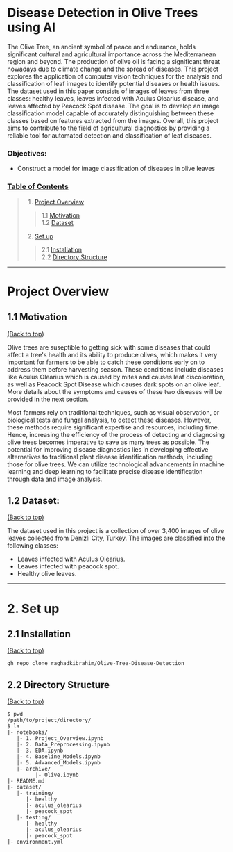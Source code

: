 

# Disease Detection in Olive Trees using AI
The Olive Tree, an ancient symbol of peace and endurance, holds significant cultural and agricultural importance across the Mediterranean region and beyond. The production of olive oil is facing a significant threat nowadays due to climate change and the spread of diseases. This project explores the application of computer vision techniques for the analysis and classification of leaf images to identify potential diseases or health issues. The dataset used in this paper consists of images of leaves from three classes: healthy leaves, leaves infected with Aculus Olearius disease, and leaves affected by Peacock Spot disease. The goal is to develop an image classification model capable of accurately distinguishing between these classes based on features extracted from the images. Overall, this project aims to contribute to the field of agricultural diagnostics by providing a reliable tool for automated detection and classification of leaf diseases.

### Objectives:
- Construct a model for image classification of diseases in olive leaves

### [Table of Contents](#table-of-contents)
> 1. [Project Overview](#1)
> > 1.1 [Motivation](#1.1)  
> > 1.2 [Dataset](#1.2)
> 
> 2. [Set up](#2)
> > 2.1 [Installation](#2.1)  
> > 2.2 [Directory Structure](#2.2)
> 
<hr>

<a id='1'></a>
# Project Overview  

<a id='1.1'></a>
## 1.1 Motivation
[(Back to top)](#table-of-contents)

Olive trees are suseptible to getting sick with some diseases that could affect a tree's health and its ability to produce olives, which makes it very important for farmers to be able to catch these conditions early on to address them before harvesting season.  These conditions include diseases like Aculus Olearius which is caused by mites and causes leaf discoloration, as well as Peacock Spot Disease which causes dark spots on an olive leaf. More details about the symptoms and causes of these two diseases will be provided in the next section.

Most farmers rely on traditional techniques, such as visual observation, or biological tests and fungal analysis, to detect these diseases. However, these methods require significant expertise and resources, including time. Hence, increasing the efficiency of the process of detecting and diagnosing olive trees becomes imperative to save as many trees as possible. The potential for improving disease diagnostics lies in developing effective alternatives to traditional plant disease identification methods, including those for olive trees. We can utilize technological advancements in machine learning and deep learning to facilitate precise disease identification through data and image analysis.


<a id='1.2'></a>
## 1.2 Dataset:
[(Back to top)](#table-of-contents)

The dataset used in this project is a collection of over 3,400
images of olive leaves collected from Denizli City, Turkey.
The images are classified into the following classes:  

- Leaves infected with Aculus Olearius.
- Leaves infected with peacock spot.
- Healthy olive leaves.
<hr>

<a id='2'></a>
# 2. Set up

<a id='2.1'></a>
## 2.1 Installation
[(Back to top)](#table-of-contents)

```shell
gh repo clone raghadkibrahim/Olive-Tree-Disease-Detection
```

<a id='2.2'></a>
## 2.2 Directory Structure
[(Back to top)](#table-of-contents)

```
$ pwd
/path/to/project/directory/
$ ls
|- notebooks/
   |- 1. Project_Overview.ipynb
   |- 2. Data_Preprocessing.ipynb
   |- 3. EDA.ipynb
   |- 4. Baseline_Models.ipynb
   |- 5. Advanced_Models.ipynb
   |- archive/
	     |- Olive.ipynb
|- README.md
|- dataset/
   |- training/
      |- healthy
      |- aculus_olearius
      |- peacock_spot
   |- testing/
      |- healthy
      |- aculus_olearius
      |- peacock_spot
|- environment.yml
```
